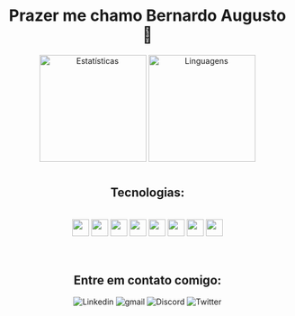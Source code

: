 <div align="center">
 
 <h1>Prazer me chamo Bernardo Augusto 👋</h1>
  
 <img height="190em" alt="Estatísticas" src="https://github-readme-stats.vercel.app/api?username=Bernardo-Mattos&theme=dark&show_icons=true&count_private=true&include_all_commits&border_radius=10%&locale=pt-br&exclude_repo=Portfolio-SENAI"/>
 <img height="190em" alt="Linguagens" src="https://github-readme-stats.vercel.app/api/top-langs/?username=Bernardo-Mattos&theme=dark&custom_title=Minhas%20linguagens!&border_radius=10%&locale=pt-br&layout=compact&langs_count=20&hide=jupyter%20notebook&exclude_repo=Portfolio-SENAI"/> 
</div>

#

<div align="center">
 <h2>Tecnologias:</h2>
</div>
<br>
<div align="center">
 <img height="30" src="https://cdn.jsdelivr.net/gh/devicons/devicon/icons/html5/html5-original.svg"/>
 <img height="30" src="https://cdn.jsdelivr.net/gh/devicons/devicon/icons/css3/css3-plain.svg" />     
 <img height="30" src="https://cdn.jsdelivr.net/gh/devicons/devicon/icons/javascript/javascript-original.svg" />
 <img height="30" src="https://cdn.jsdelivr.net/gh/devicons/devicon/icons/nodejs/nodejs-original-wordmark.svg" />
 <img height="30" src="https://cdn.jsdelivr.net/gh/devicons/devicon/icons/java/java-original.svg" />
 <img height="30" src="https://cdn.jsdelivr.net/gh/devicons/devicon/icons/git/git-plain.svg" />
 <img height="30" src="https://cdn.jsdelivr.net/gh/devicons/devicon/icons/postgresql/postgresql-plain.svg" />
 <img height="30"  src="https://cdn.jsdelivr.net/gh/devicons/devicon/icons/arduino/arduino-original-wordmark.svg" />

<br>
<br>
<br>

</div>

<div align="center">
 <h2>Entre em contato comigo:</h2>
 <a herf="https://www.linkedin.com/in/bernardo-augusto-08868220b/">
 <img alt="Linkedin" src="https://img.shields.io/badge/LinkedIn-0077B5?style=for-the-badge&logo=linkedin&logoColor=white">
 </a>
 <a herf="https://mail.google.com/mail/u/0/#inbox">
 <img alt="gmail" src="https://img.shields.io/badge/Gmail-D14836?style=for-the-badge&logo=gmail&logoColor=white">
 </a>
 <a herf="https://discord.com/channels/@me">
 <img alt="Discord" src="https://img.shields.io/badge/Discord-7289DA?style=for-the-badge&logo=discord&logoColor=white">
 </a>
 <a herf="https://twitter.com/be_kkj">
 <img alt="Twitter" src="https://img.shields.io/badge/Twitter-1DA1F2?style=for-the-badge&logo=twitter&logoColor=white">
 </a>
</div>


#